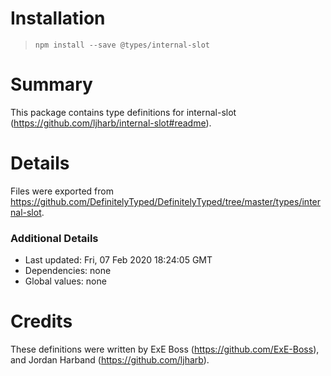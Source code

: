 # Installation
> `npm install --save @types/internal-slot`

# Summary
This package contains type definitions for internal-slot (https://github.com/ljharb/internal-slot#readme).

# Details
Files were exported from https://github.com/DefinitelyTyped/DefinitelyTyped/tree/master/types/internal-slot.

### Additional Details
 * Last updated: Fri, 07 Feb 2020 18:24:05 GMT
 * Dependencies: none
 * Global values: none

# Credits
These definitions were written by ExE Boss (https://github.com/ExE-Boss), and Jordan Harband (https://github.com/ljharb).
